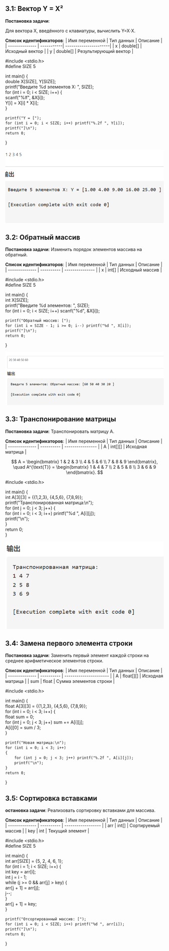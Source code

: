 ## 3.1: Вектор Y = X²

**Постановка задачи**:

Для вектора X, введённого с клавиатуры, вычислить Y=X⋅X.

**Список идентификаторов**:
| Имя переменной | Тип данных | Описание              |
| -------------- | -----------| ----------------------|
| x              | double[]   | Исходный вектор       |
| y              | double[]   | Результирующий вектор |



#include <stdio.h>  
#define SIZE 5  

int main()
{  
    double X[SIZE], Y[SIZE];  
    printf("Введите %d элементов X: ", SIZE);  
    for (int i = 0; i < SIZE; i++) 
    {  
        scanf("%lf", &X[i]);  
        Y[i] = X[i] * X[i];  
    }  

    printf("Y = [");  
    for (int i = 0; i < SIZE; i++) printf("%.2f ", Y[i]);  
    printf("]\n");  
    return 0;  
}  

![image](https://github.com/Yanxi1214/Programming---c-language/blob/Laboratory-work-I/3.1.bmp)



## 3.2: Обратный массив
**Постановка задачи**:
Изменить порядок элементов массива на обратный.

**Список идентификаторов**:
| Имя переменной | Тип данных | Описание        |
| -------------- | ---------- | --------------- |
| x              | int[]      | Исходный массив |


#include <stdio.h>  
#define SIZE 5  

int main() 
{  
    int X[SIZE];  
    printf("Введите %d элементов: ", SIZE);  
    for (int i = 0; i < SIZE; i++) scanf("%d", &X[i]);  

    printf("Обратный массив: [");  
    for (int i = SIZE - 1; i >= 0; i--) printf("%d ", X[i]);  
    printf("]\n");  
    return 0;  
}  

![image](https://github.com/Yanxi1214/Programming---c-language/blob/Laboratory-work-I/3.2.bmp)



## 3.3: Транспонирование матрицы

**Постановка задачи**:
Транспонировать матрицу A.

**Список идентификаторов**:
| Имя переменной | Тип данных | Описание         |
| -------------- | ---------- | ---------------- |
| A              | int[][]    | Исходная матрица |


$$  
A = \begin{bmatrix}  
1 & 2 & 3 \\  
4 & 5 & 6 \\  
7 & 8 & 9  
\end{bmatrix}, \quad  
A^{\text{T}} = \begin{bmatrix}  
1 & 4 & 7 \\  
2 & 5 & 8 \\  
3 & 6 & 9  
\end{bmatrix}.  
$$  


#include <stdio.h>  

int main() 
{  
    int A[3][3] = {{1,2,3}, {4,5,6}, {7,8,9}};  
    printf("Транспонированная матрица:\n");  
    for (int j = 0; j < 3; j++) 
    {  
        for (int i = 0; i < 3; i++) printf("%d ", A[i][j]);  
        printf("\n");  
    }  
    return 0;  
}  


![image](https://github.com/Yanxi1214/Programming---c-language/blob/Laboratory-work-I/3.3.bmp)



## 3.4: Замена первого элемента строки

**Постановка задачи**:
Заменить первый элемент каждой строки на среднее арифметическое элементов строки.

**Список идентификаторов**:
| Имя переменной | Тип данных | Описание               |
| -------------- | ---------- | ---------------------- |
| A              | float[][]  | Исходная матрица       |
| sum            | float      | Сумма элементов строки |


#include <stdio.h>  

int main() 
{  
    float A[3][3] = {{1,2,3}, {4,5,6}, {7,8,9}};  
    for (int i = 0; i < 3; i++) 
    {  
        float sum = 0;  
        for (int j = 0; j < 3; j++) sum += A[i][j];  
        A[i][0] = sum / 3;  
    }  

    printf("Новая матрица:\n");  
    for (int i = 0; i < 3; i++) 
    {  
        for (int j = 0; j < 3; j++) printf("%.2f ", A[i][j]);  
        printf("\n");  
    }  
    return 0;  
}  





## 3.5: Сортировка вставками

**остановка задачи**:
Реализовать сортировку вставками для массива.

**Список идентификаторов**:
| Имя переменной | Тип данных |	Описание           |
| -------------- | ---------- | ------------------ |
| arr            | int[]	  | Сортируемый массив |
| key            | int	      | Текущий элемент    |



#include <stdio.h>  
#define SIZE 5  

int main() 
{  
    int arr[SIZE] = {5, 2, 4, 6, 1};  
    for (int i = 1; i < SIZE; i++) 
    {  
        int key = arr[i];  
        int j = i - 1;  
        while (j >= 0 && arr[j] > key) 
        {  
            arr[j + 1] = arr[j];  
            j--;  
        }  
        arr[j + 1] = key;  
    }  

    printf("Отсортированный массив: [");  
    for (int i = 0; i < SIZE; i++) printf("%d ", arr[i]);  
    printf("]\n");  
    return 0;  
}  
